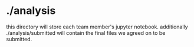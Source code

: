 # ./analysis

this directory will store each team member's jupyter notebook. additionally ./analysis/submitted will contain the final files we agreed on to be submitted.
